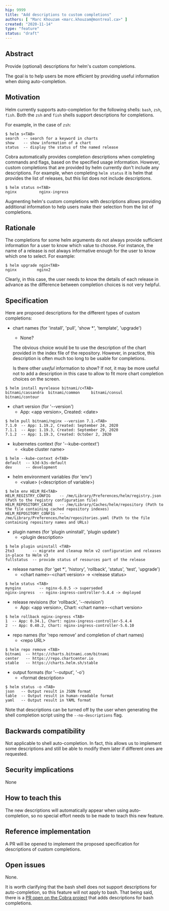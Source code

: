 ```yaml
---
hip: 9999
title: "Add descriptions to custom completions"
authors: [ "Marc Khouzam <marc.khouzam@montreal.ca>" ]
created: "2020-11-14"
type: "feature"
status: "draft"
---
```


## Abstract

Provide (optional) descriptions for helm's custom completions.

The goal is to help users be more efficient by providing useful information
when doing auto-completion.

## Motivation

Helm currently supports auto-completion for the following shells: `bash`, `zsh`,
`fish`. Both the `zsh` and `fish` shells support descriptions for completions.

For example, in the case of `zsh`:
```
$ helm s<TAB>
search  -- search for a keyword in charts
show    -- show information of a chart
status  -- display the status of the named release
```

Cobra automatically provides completion descriptions when completing commands
and flags, based on the specified usage information.  However, custom
completions that are provided by helm currently don't include any descriptions.
For example, when completing `helm status` it is helm that provides the list of
releases, but this list does not include descriptions.
```
$ helm status n<TAB>
nginx          nginx-ingress
```

Augmenting helm's custom completions with descriptions allows providing
additional information to help users make their selection from the list of
completions.

## Rationale

The completions for some helm arguments do not always provide sufficient
information for a user to know which value to choose.  For instance, the
name of a release is not always informative enough for the user to know
which one to select.  For example:
```
$ helm upgrade ngin<TAB>
nginx         nginx2
```
Clearly, in this case, the user needs to know the details of each release
in advance as the difference between completion choices is not very helpful.

## Specification

Here are proposed descriptions for the different types of custom completions:
* chart names (for 'install', 'pull', 'show *', 'template', 'upgrade')
    * None?

    The obvious choice would be to use the description of the chart provided
    in the index file of the repository.  However, in practice, this description
    is often much too long to be usable for completions.

    Is there other *useful* information to show? If not, it may be more useful
    not to add a description in this case to allow to fit more chart completion
    choices on the screen.
```
$ helm install myrelease bitnami/c<TAB>
bitnami/cassandra  bitnami/common     bitnami/consul     bitnami/contour
```
* chart version (for '--version')
    * App: \<app version>, Created: \<date>
```
$ helm pull bitnami/nginx --version 7.1.<TAB>
7.1.0  -- App: 1.19.2, Created: September 24, 2020
7.1.1  -- App: 1.19.3, Created: September 29, 2020
7.1.2  -- App: 1.19.3, Created: October 2, 2020
```
* kubernetes context (for '--kube-context')
    * \<kube cluster name>
```
$ helm --kube-context d<TAB>
default  -- k3d-k3s-default
dev      -- development
```
* helm environment variables (for 'env')
    * \<value> (\<description of variable>)
```
$ helm env HELM_RE<TAB>
HELM_REGISTRY_CONFIG    -- /me/Library/Preferences/helm/registry.json (Path to the registry configuration file)
HELM_REPOSITORY_CACHE   -- /me/Library/Caches/helm/repository (Path to the file containing cached repository indexes)
HELM_REPOSITORY_CONFIG  -- /me/Library/Preferences/helm/repositories.yaml (Path to the file containing repository names and URLs)
```
* plugin names (for 'plugin uninstall', 'plugin update')
    * \<plugin description>
```
$ helm plugin uninstall <TAB>
2to3        -- migrate and cleanup Helm v2 configuration and releases in-place to Helm v3
fullstatus  -- provide status of resources part of the release
```
* release names (for 'get *', 'history', 'rollback', 'status', 'test', 'upgrade')
    * \<chart name>-\<chart version> -> \<release status>
```
$ helm status <TAB>
mynginx        -- nginx-6.0.5 -> superseded
nginx-ingress  -- nginx-ingress-controller-5.4.4 -> deployed
```
* release revisions (for 'rollback', '--revision')
    * App: \<app version>, Chart: \<chart name>-\<chart version>
```
$ helm rollback nginx-ingress <TAB>
1  -- App: 0.34.1, Chart: nginx-ingress-controller-5.4.4
2  -- App: 0.40.2, Chart: nginx-ingress-controller-5.6.10
```
* repo names (for 'repo remove' and completion of chart names)
    * \<repo URL>
```
$ helm repo remove <TAB>
bitnami  -- https://charts.bitnami.com/bitnami
center   -- https://repo.chartcenter.io
stable   -- https://charts.helm.sh/stable
```
* output formats (for '--output', '-o')
    * \<format description>
```
$ helm status -o <TAB>
json   -- Output result in JSON format
table  -- Output result in human-readable format
yaml   -- Output result in YAML format
```

Note that descriptions can be turned off by the user when generating the shell
completion script using the `--no-descriptions` flag.

## Backwards compatibility

Not applicable to shell auto-completion. In fact, this allows us to implement
some descriptions and still be able to modify them later if different ones are
requested.

## Security implications

None

## How to teach this

The new descriptions will automatically appear when using auto-completion, so no
special effort needs to be made to teach this new feature.

## Reference implementation

A PR will be opened to implement the proposed specification for descriptions of
custom completions.

## Open issues

None.  

It is worth clarifying that the bash shell does not support descriptions for
auto-completion, so this feature will not apply to bash.  That being said, there
is a [PR open on the Cobra project][cobra pr] that adds descriptions for bash
completions.

[cobra pr]: https://github.com/spf13/cobra/pull/1146
